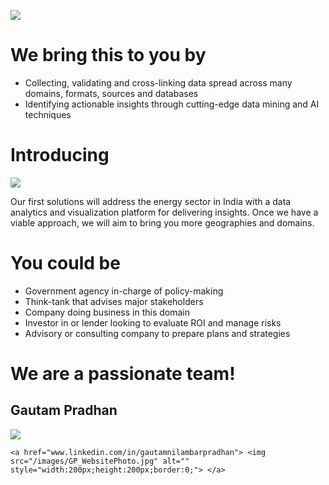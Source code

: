 
![](/images/top-banner.jpg)

# We bring this to you by


  - Collecting, validating and cross-linking data spread across many domains, formats, sources and databases
  - Identifying actionable insights through cutting-edge data mining and AI techniques


# Introducing 

![](/images/Logo1x.png)

Our first solutions will address the energy sector in India with a data analytics and visualization platform for delivering insights. Once we have a viable approach, we will aim to bring you more geographies and domains.


# You could be 

  - Government agency in-charge of policy-making
  - Think-tank that advises major stakeholders
  - Company doing business in this domain
  - Investor in or lender looking to evaluate ROI and manage risks
  - Advisory or consulting company to prepare plans and strategies


# We are a passionate team!


## Gautam Pradhan


![](GP_WebsitePhoto.jpg)

`
<a href="www.linkedin.com/in/gautamnilambarpradhan">
  <img src="/images/GP_WebsitePhoto.jpg" alt="" style="width:200px;height:200px;border:0;">
</a>
`


